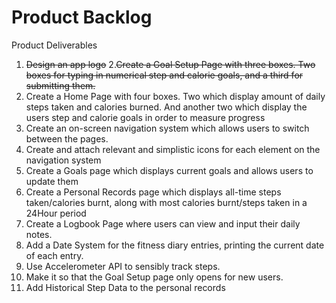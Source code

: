 # Product Backlog
Product Deliverables
1. ~~Design an app logo~~
2.~~Create a Goal Setup Page with three boxes. Two boxes for typing in numerical step and calorie goals, and a third for submitting them.~~
3. Create a Home Page with four boxes. Two which display amount of daily steps taken and calories burned. And another two which display the users step and calorie goals in order to measure progress
4. Create an on-screen navigation system which allows users to switch between the pages.
5. Create and attach relevant and simplistic icons for each element on the navigation system
6. Create a Goals page which displays current goals and allows users to update them
7. Create a Personal Records page which displays all-time steps taken/calories burnt, along with most calories burnt/steps taken in a 24Hour period
8. Create a Logbook Page where users can view and input their daily notes. 
9. Add a Date System for the fitness diary entries, printing the current date of each entry.
10. Use Accelerometer API to sensibly track steps.
11. Make it so that the Goal Setup page only opens for new users.
12. Add Historical Step Data to the personal records 
